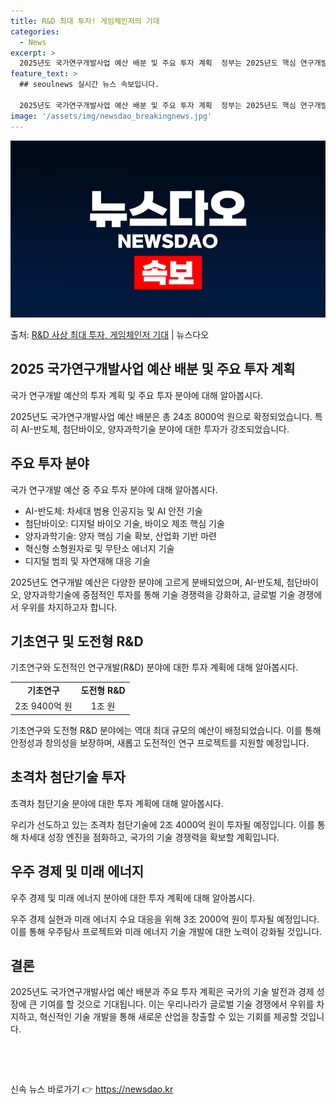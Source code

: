 ```yaml
---
title: R&D 최대 투자! 게임체인저의 기대
categories:
  - News
excerpt: >
  2025년도 국가연구개발사업 예산 배분 및 주요 투자 계획  정부는 2025년도 핵심 연구개발(R&D) 과제…
feature_text: >
  ## seoulnews 실시간 뉴스 속보입니다.

  2025년도 국가연구개발사업 예산 배분 및 주요 투자 계획  정부는 2025년도 핵심 연구개발(R&D) 과제…
image: '/assets/img/newsdao_breakingnews.jpg'
---
```


![뉴스다오 속보](/assets/img/newsdao_breakingnews.jpg)

<p>출처: <a href="https://newsdao.kr/4479" rel="dofollow">R&D 사상 최대 투자, 게임체인저 기대</a> | 뉴스다오</p>

<h2 data-ke-size="size26">2025 국가연구개발사업 예산 배분 및 주요 투자 계획</h2>
국가 연구개발 예산의 투자 계획 및 주요 투자 분야에 대해 알아봅시다.

<p data-ke-size="size16">2025년도 국가연구개발사업 예산 배분은 총 24조 8000억 원으로 확정되었습니다. 특히 AI-반도체, 첨단바이오, 양자과학기술 분야에 대한 투자가 강조되었습니다.</p>

<h2 data-ke-size="size26">주요 투자 분야</h2>
국가 연구개발 예산 중 주요 투자 분야에 대해 알아봅시다.

<ul>
  <li>AI-반도체: 차세대 범용 인공지능 및 AI 안전 기술</li>
  <li>첨단바이오: 디지털 바이오 기술, 바이오 제조 핵심 기술</li>
  <li>양자과학기술: 양자 핵심 기술 확보, 산업화 기반 마련</li>
  <li>혁신형 소형원자로 및 무탄소 에너지 기술</li>
  <li>디지털 범죄 및 자연재해 대응 기술</li>
</ul>

<p data-ke-size="size16">2025년도 연구개발 예산은 다양한 분야에 고르게 분배되었으며, AI-반도체, 첨단바이오, 양자과학기술에 중점적인 투자를 통해 기술 경쟁력을 강화하고, 글로벌 기술 경쟁에서 우위를 차지하고자 합니다.</p>

<h2 data-ke-size="size26">기초연구 및 도전형 R&D</h2>
기초연구와 도전적인 연구개발(R&D) 분야에 대한 투자 계획에 대해 알아봅시다.

<table>
  <tr>
    <td style="text-align: center; height: 17px;"><b>기초연구</b></td>
    <td style="text-align: center; height: 17px;"><b>도전형 R&D</b></td>
  </tr>
  <tr>
    <td style="text-align: center; height: 17px;">2조 9400억 원</td>
    <td style="text-align: center; height: 17px;">1조 원</td>
  </tr>
</table>

<p data-ke-size="size16">기초연구와 도전형 R&D 분야에는 역대 최대 규모의 예산이 배정되었습니다. 이를 통해 안정성과 창의성을 보장하며, 새롭고 도전적인 연구 프로젝트를 지원할 예정입니다.</p>

<h2 data-ke-size="size26">초격차 첨단기술 투자</h2>
초격차 첨단기술 분야에 대한 투자 계획에 대해 알아봅시다.

<p data-ke-size="size16">우리가 선도하고 있는 초격차 첨단기술에 2조 4000억 원이 투자될 예정입니다. 이를 통해 차세대 성장 엔진을 점화하고, 국가의 기술 경쟁력을 확보할 계획입니다.</p>

<h2 data-ke-size="size26">우주 경제 및 미래 에너지</h2>
우주 경제 및 미래 에너지 분야에 대한 투자 계획에 대해 알아봅시다.

<p data-ke-size="size16">우주 경제 실현과 미래 에너지 수요 대응을 위해 3조 2000억 원이 투자될 예정입니다. 이를 통해 우주탐사 프로젝트와 미래 에너지 기술 개발에 대한 노력이 강화될 것입니다.</p>

<h2 data-ke-size="size26">결론</h2>
2025년도 국가연구개발사업 예산 배분과 주요 투자 계획은 국가의 기술 발전과 경제 성장에 큰 기여를 할 것으로 기대됩니다. 이는 우리나라가 글로벌 기술 경쟁에서 우위를 차지하고, 혁신적인 기술 개발을 통해 새로운 산업을 창출할 수 있는 기회를 제공할 것입니다.

<p data-ke-size="size16">&nbsp;</p>
<p data-ke-size="size16">&nbsp;</p> 

신속 뉴스 바로가기 👉 <a href="https://newsdao.kr" rel="dofollow">https://newsdao.kr</a>


